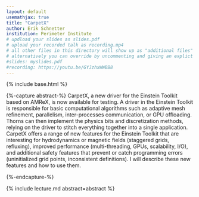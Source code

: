 ```yaml
---
layout: default
usemathjax: true
title: "CarpetX"
author: Erik Schnetter
institution: Perimeter Institute
# updload your slides as slides.pdf
# upload your recorded talk as recording.mp4
# all other files in this directory will show up as "additional files"
# alternatively you can override by uncommenting and giving an explict URL:
#slides: myslides.pdf
#recording: https://youtu.be/GYJzhxWWBB8
---
```

{% include base.html %}

{%-capture abstract-%}
CarpetX, a new driver for the Einstein Toolkit based on AMReX, is now available for testing. A driver in the Einstein Toolkit is responsible for basic computational algorithms such as adaptive mesh refinement, parallelism, inter-processes communication, or GPU offloading. Thorns can then implement the physics bits and discretization methods, relying on the driver to stitch everything together into a single application. CarpetX offers a range of new features for the Einstein Toolkit that are interesting for hydrodynamics or magnetic fields (staggered grids, refluxing), improved performance (multi-threading, GPUs, scalability, I/O), and additional safety features that prevent or catch programming errors (uninitialized grid points, inconsistent definitions). I will describe these new features and how to use them.

{%-endcapture-%}

<div class="col-xs-12" markdown="1">
{% include lecture.md abstract=abstract %}


<!--[Edit on GitHub](https://github.com/EinsteinToolkit/et2021uiuc/edit/master/{{page.path}})-->
</div>
